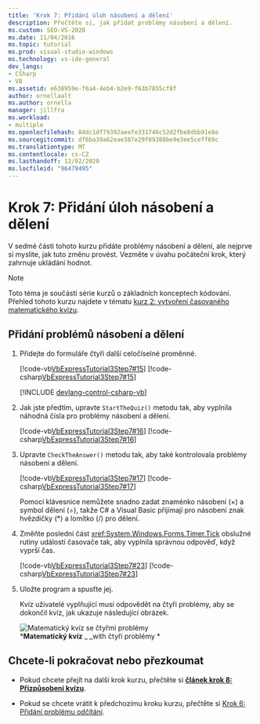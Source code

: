 ```yaml
---
title: 'Krok 7: Přidání úloh násobení a dělení'
description: Přečtěte si, jak přidat problémy násobení a dělení.
ms.custom: SEO-VS-2020
ms.date: 11/04/2016
ms.topic: tutorial
ms.prod: visual-studio-windows
ms.technology: vs-ide-general
dev_langs:
- CSharp
- VB
ms.assetid: e638959e-f6a4-4eb4-b2e9-f63b7855cf8f
author: ornellaalt
ms.author: ornella
manager: jillfra
ms.workload:
- multiple
ms.openlocfilehash: 84dc1df79392aeefe331746c52d2fbe8dbb91e8e
ms.sourcegitcommit: df6ba39a62eae387e29f89388be9e3ee5ceff69c
ms.translationtype: MT
ms.contentlocale: cs-CZ
ms.lasthandoff: 12/02/2020
ms.locfileid: "96479495"
---
```

# <a name="step-7-add-multiplication-and-division-problems"></a>Krok 7: Přidání úloh násobení a dělení

V sedmé části tohoto kurzu přidáte problémy násobení a dělení, ale nejprve si myslíte, jak tuto změnu provést. Vezměte v úvahu počáteční krok, který zahrnuje ukládání hodnot.

> [!NOTE]
> Toto téma je součástí série kurzů o základních konceptech kódování. Přehled tohoto kurzu najdete v tématu [kurz 2: vytvoření časovaného matematického kvízu](../ide/tutorial-2-create-a-timed-math-quiz.md).

## <a name="to-add-multiplication-and-division-problems"></a>Přidání problémů násobení a dělení

1. Přidejte do formuláře čtyři další celočíselné proměnné.

     [!code-vb[VbExpressTutorial3Step7#15](../ide/codesnippet/VisualBasic/step-7-add-multiplication-and-division-problems_1.vb)]
     [!code-csharp[VbExpressTutorial3Step7#15](../ide/codesnippet/CSharp/step-7-add-multiplication-and-division-problems_1.cs)]

     [!INCLUDE [devlang-control-csharp-vb](./includes/devlang-control-csharp-vb.md)]

2. Jak jste předtím, upravte `StartTheQuiz()` metodu tak, aby vyplnila náhodná čísla pro problémy násobení a dělení.

     [!code-vb[VbExpressTutorial3Step7#16](../ide/codesnippet/VisualBasic/step-7-add-multiplication-and-division-problems_2.vb)]
     [!code-csharp[VbExpressTutorial3Step7#16](../ide/codesnippet/CSharp/step-7-add-multiplication-and-division-problems_2.cs)]

3. Upravte `CheckTheAnswer()` metodu tak, aby také kontrolovala problémy násobení a dělení.

     [!code-vb[VbExpressTutorial3Step7#17](../ide/codesnippet/VisualBasic/step-7-add-multiplication-and-division-problems_3.vb)]
     [!code-csharp[VbExpressTutorial3Step7#17](../ide/codesnippet/CSharp/step-7-add-multiplication-and-division-problems_3.cs)]

     Pomocí klávesnice nemůžete snadno zadat znaménko násobení (×) a symbol dělení (÷), takže C# a Visual Basic přijímají pro násobení znak hvězdičky (*) a lomítko (/) pro dělení.

4. Změňte poslední část <xref:System.Windows.Forms.Timer.Tick> obslužné rutiny události časovače tak, aby vyplnila správnou odpověď, když vyprší čas.

     [!code-vb[VbExpressTutorial3Step7#23](../ide/codesnippet/VisualBasic/step-7-add-multiplication-and-division-problems_4.vb)]
     [!code-csharp[VbExpressTutorial3Step7#23](../ide/codesnippet/CSharp/step-7-add-multiplication-and-division-problems_4.cs)]

5. Uložte program a spusťte jej.

     Kvíz uživatelé vyplňující musí odpovědět na čtyři problémy, aby se dokončil kvíz, jak ukazuje následující obrázek.

     ![Matematický kvíz se čtyřmi problémy](../ide/media/express_finishedquiz.png)<br/>
***Matematický kvíz** _ _with čtyři problémy *

## <a name="to-continue-or-review"></a>Chcete-li pokračovat nebo přezkoumat

- Pokud chcete přejít na další krok kurzu, přečtěte si **[článek krok 8: Přizpůsobení kvízu](../ide/step-8-customize-the-quiz.md)**.

- Pokud se chcete vrátit k předchozímu kroku kurzu, přečtěte si [Krok 6: Přidání problému odčítání](../ide/step-6-add-a-subtraction-problem.md).
